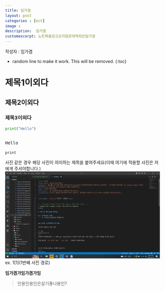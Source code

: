 ```yaml
---  
title: 임가겸  
layout: post  
categories : [ect]  
image : 
description:  임가겸 
customexcerpt: 노트북을갖고오지않은대역죄인임가겸  
---
```


<span class = "alert g">작성자 : 임가겸</span>


<!-- 아래 2줄은 목차를 나타내기 위한 심볼이니 건들지 말아 주세요 -->
* random line to make it work. This will be removed.
{:toc} 

# 제목1이외다
## 제목2이외다
### 제목3이외다
~~~ py  
print("Hello")  
~~~  

<pre> 
Hello  
</pre>    
`print`

사진 같은 경우 해당 사진이 의미하는 제목을 붙여주세요(이때 여기에 적용할 사진은 저에게 주셔야합니다.)    
![수료증](/assets/img/etc/0504실습.png)      
ex. 1[1](1번째 사진 경로)    

**임가겸가임가겸가임**

> 인용인용인은살기좋나용인?
